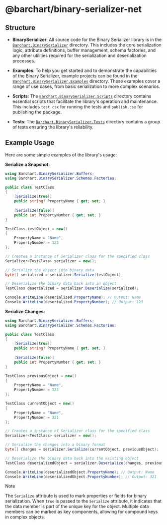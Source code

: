 # @barchart/binary-serializer-net

## Structure

- **BinarySerializer**: All source code for the Binary Serializer library is in the [`Barchart.BinarySerializer`](./Barchart.BinarySerializer) directory. This includes the core serialization logic, attribute definitions, buffer management, schema factories, and any other utilities required for the serialization and deserialization processes.

- **Examples**: To help you get started and to demonstrate the capabilities of the Binary Serializer, example projects can be found in the [`Barchart.BinarySerializer.Examples`](./Barchart.BinarySerializer.Examples) directory. These examples cover a range of use cases, from basic serialization to more complex scenarios.

- **Scripts**: The [`Barchart.BinarySerializer.Scripts`](./Barchart.BinarySerializer.Scripts) directory contains essential scripts that facilitate the library's operation and maintenance. This includes `test.csx` for running the tests and `publish.csx` for publishing the package.

- **Tests**: The [`Barchart.BinarySerializer.Tests`](./Barchart.BinarySerializer.Tests) directory contains a group of tests ensuring the library's reliability.

## Example Usage

Here are some simple examples of the library's usage:

**Serialize a Snapshot:**

```csharp
using Barchart.BinarySerializer.Buffers;
using Barchart.BinarySerializer.Schemas.Factories;

public class TestClass
{
    [Serialize(true)]
    public string? PropertyName { get; set; }
    
    [Serialize(false)]
    public int PropertyNumber { get; set; }
}

TestClass testObject = new()
{
    PropertyName = "Name",
    PropertyNumber = 123
};

// Creates a instance of Serializer class for the specified class
Serializer<TestClass> serializer = new();

// Serialize the object into binary data
byte[] serialized = serializer.Serialize(testObject);

// Deserialize the binary data back into an object
TestClass deserialized = serializer.Deserialize(serialized);

Console.WriteLine(deserialized.PropertyName); // Output: Name
Console.WriteLine(deserialized.PropertyNumber); // Output: 123
```

**Serialize Changes:**

```csharp
using Barchart.BinarySerializer.Buffers;
using Barchart.BinarySerializer.Schemas.Factories;

public class TestClass
{
    [Serialize(true)]
    public string? PropertyName { get; set; }
    
    [Serialize(false)]
    public int PropertyNumber { get; set; }
}

TestClass previousObject = new()
{
    PropertyName = "Name",
    PropertyNumber = 123
};

TestClass currentObject = new()
{
    PropertyName = "Name",
    PropertyNumber = 321
};

// Creates a instance of Serializer class for the specified class
Serializer<TestClass> serializer = new();

// Serialize the changes into a binary format
byte[] changes = serializer.Serialize(currentObject, previousObject);

// Deserialize the binary data back into the existing object
TestClass deserializedObject = serializer.Deserialize(changes, previousObject);

Console.WriteLine(deserializedObject.PropertyName); // Output: Name
Console.WriteLine(deserializedObject.PropertyNumber); // Output: 321
```

> [!NOTE]  
> The `Serialize` attribute is used to mark properties or fields for binary serialization. When `true` is passed to the `Serialize` attribute, it indicates that the data member is part of the unique key for the object. Multiple data members can be marked as key components, allowing for compound keys in complex objects.
